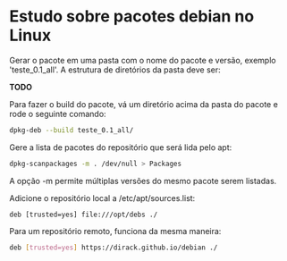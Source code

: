 # Estudo sobre pacotes debian no Linux

Gerar o pacote em uma pasta com o nome do pacote e versão, exemplo 'teste_0.1_all'. A estrutura de diretórios da pasta deve ser:

__TODO__

Para fazer o build do pacote, vá um diretório acima da pasta do pacote e rode o seguinte comando:

```sh
dpkg-deb --build teste_0.1_all/
```

Gere a lista de pacotes do repositório que será lida pelo apt:

```sh
dpkg-scanpackages -m . /dev/null > Packages
```

A opção -m permite múltiplas versões do mesmo pacote serem listadas.

Adicione o repositório local a /etc/apt/sources.list:

```
deb [trusted=yes] file:///opt/debs ./
```

Para um repositório remoto, funciona da mesma maneira:

```sh
deb [trusted=yes] https://dirack.github.io/debian ./
```
